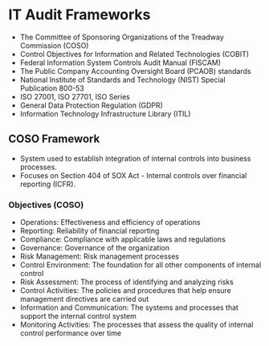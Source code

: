 # IT Audit Frameworks

- The Committee of Sponsoring Organizations of the Treadway Commission (COSO)
- Control Objectives for Information and Related Technologies (COBIT)
- Federal Information System Controls Audit Manual (FISCAM)
- The Public Company Accounting Oversight Board (PCAOB) standards
- National Institute of Standards and Technology (NIST) Special Publication 800-53
- ISO 27001, ISO 27701, ISO Series
- General Data Protection Regulation (GDPR)
- Information Technology Infrastructure Library (ITIL)

## COSO Framework

- System used to establish integration of internal controls into business processes.
- Focuses on Section 404 of SOX Act - Internal controls over financial reporting (ICFR).

### Objectives (COSO)

- Operations: Effectiveness and efficiency of operations
- Reporting: Reliability of financial reporting
- Compliance: Compliance with applicable laws and regulations
- Governance: Governance of the organization
- Risk Management: Risk management processes
- Control Environment: The foundation for all other components of internal control
- Risk Assessment: The process of identifying and analyzing risks
- Control Activities: The policies and procedures that help ensure management directives are carried out
- Information and Communication: The systems and processes that support the internal control system
- Monitoring Activities: The processes that assess the quality of internal control performance over time
